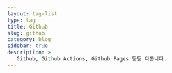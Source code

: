 ```yaml
---
layout: tag-list
type: tag
title: Github
slug: github
category: blog
sidebar: true
description: >
   Github, Github Actions, Github Pages 등등 다룹니다.
---
```

